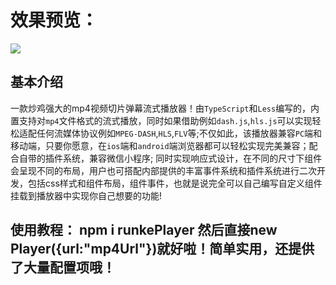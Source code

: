 
<h1>效果预览：</h1>
<img src="http://106.53.107.158:8888/down/kVpS2hlLx4e9.png" /><br />

## 基本介绍
 一款炒鸡强大的mp4视频切片弹幕流式播放器！由```TypeScript```和```Less```编写的，内置支持对```mp4```文件格式的流式播放，同时如果借助例如```dash.js```,```hls.js```可以实现轻松适配任何流媒体协议例如```MPEG-DASH```,```HLS```,```FLV```等;不仅如此，该播放器兼容```PC```端和移动端，只要你愿意，在```ios```端和```android```端浏览器都可以轻松实现完美兼容；配合自带的插件系统，兼容微信小程序; 同时实现响应式设计，在不同的尺寸下组件会呈现不同的布局，用户也可搭配内部提供的丰富事件系统和插件系统进行二次开发，包括css样式和组件布局，组件事件，也就是说完全可以自己编写自定义组件挂载到播放器中实现你自己想要的功能!
## 使用教程： npm i runkePlayer  然后直接new Player({url:"mp4Url"})就好啦！简单实用，还提供了大量配置项哦！

